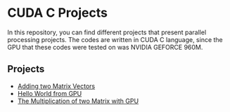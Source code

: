 # CUDA C Projects
In this repository, you can find different projects that present parallel processing projects. The codes are written in CUDA C language, since the GPU that these codes were tested on was NVIDIA GEFORCE 960M.

## Projects
- [Adding two Matrix Vectors](https://github.com/kiazamiri/CUDA-C-Projects/blob/master/Vector%20Add/Vector_Add.c)
- [Hello World from GPU](https://github.com/kiazamiri/CUDA-C-Projects/blob/master/Hello_World/Hello_World.c)
- [The Multiplication of two Matrix with GPU](https://github.com/kiazamiri/CUDA-C-Projects/blob/master/Matrix_Multiplication/Matrix_Multiplication.c)
